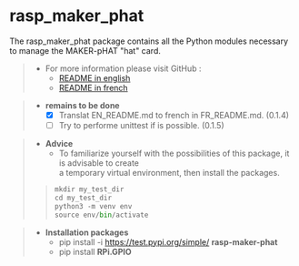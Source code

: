 # rasp_maker_phat

The rasp_maker_phat package contains all the Python modules necessary to manage the MAKER-pHAT "hat" card.

>- For more information please visit GitHub :
>   - [README in english](https://github.com/Dmtmgrls/rasp_maker_phat/blob/main/Documents/EN_README.md)
>   - [README in french](https://github.com/Dmtmgrls/rasp_maker_phat/blob/main/Documents/FR_README.md)

>-   **remains to be done**
>      -   [x] Translat EN_README.md to french in  FR_README.md. (0.1.4)<br>
>      -   [ ] Try to performe unittest if is possible. (0.1.5)<br>

>-   **Advice**
>      -   To familiarize yourself with the possibilities of this package, it is advisable to create<br>
>          a temporary virtual environment, then install the packages.
>
>>``` python
>>mkdir my_test_dir
>>cd my_test_dir
>>python3 -m venv env
>>source env/bin/activate
>>```

>-   **Installation packages**<br>
>      -   pip install -i https://test.pypi.org/simple/ **rasp-maker-phat**
>      -   pip install **RPi.GPIO**
